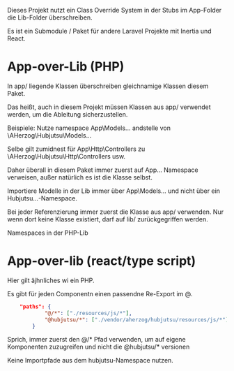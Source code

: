 Dieses Projekt nutzt ein Class Override System in der Stubs im App-Folder die Lib-Folder überschreiben.

Es ist ein Submodule / Paket für andere Laravel Projekte mit Inertia und React.

# App-over-Lib (PHP)
In app/ liegende Klassen überschreiben gleichnamige Klassen diesem Paket.

Das heißt, auch in diesem Projekt müssen Klassen aus app/ verwendet werden, um die Ableitung sicherzustellen.

Beispiele: Nutze namespace App\Models\... andstelle von \AHerzog\Hubjutsu\Models\... 

Selbe gilt zumidnest für  App\Http\Controllers zu \AHerzog\Hubjutsu\Http\Controllers usw.

Daher überall in diesem Paket immer zuerst auf App\... Namespace verweisen, außer natürlich es ist die Klasse selbst.

Importiere Modelle in der Lib immer über App\Models\... und nicht über ein Hubjutsu\...-Namespace.

Bei jeder Referenzierung immer zuerst die Klasse aus app/ verwenden. Nur wenn dort keine Klasse existiert, darf auf lib/ zurückgegriffen werden.

Namespaces in der PHP-Lib

# App-over-lib (react/type script)

Hier gilt äjhnliches wi ein PHP.

Es gibt für jeden Componentn einen passendne Re-Export im @.

```json
    "paths": {
            "@/*": ["./resources/js/*"],
            "@hubjutsu/*": ["./vendor/aherzog/hubjutsu/resources/js/*"],
        }
```        

Sprich, immer zuerst den @/* Pfad verwenden, um auf eigene Komponenten zuzugreifen und nicht die @hubjutsu/* versionen


Keine Importpfade aus dem hubjutsu-Namespace nutzen.